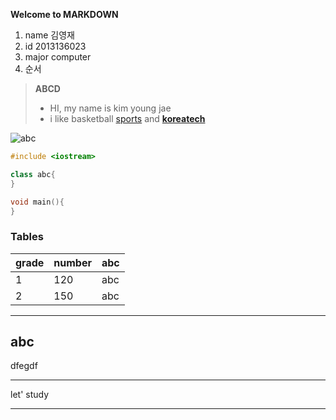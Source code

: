 **Welcome to MARKDOWN**



1. name 김영재
2. id 2013136023
4. major computer
3. 순서


> **ABCD**
> - HI, my name is kim young jae
> - i like basketball [sports][1] and **[koreatech](http://dasan.koreatech.ac.kr/index.ax?sso=ok)** 

[1]: http://sports.news.naver.com/main/index.nhn

![abc](http://imgnews.naver.net/image/014/2015/09/23/201509231451593411_l_99_20150923145405.jpg?type=w540)


```C++
#include <iostream>

class abc{ 
}

void main(){
}
```
### Tables
grade    | number  | abc
-------- | --------| ------
1        | 120     |  abc
2        | 150     |  abc

----
abc
-------
dfegdf
*******
let' study
_______

